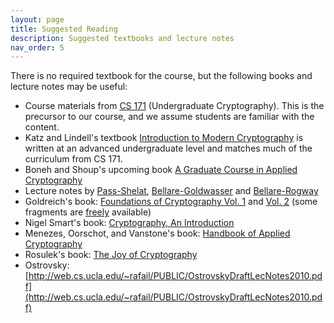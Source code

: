 ```yaml
---
layout: page
title: Suggested Reading
description: Suggested textbooks and lecture notes
nav_order: 5
---
```


There is no required textbook for the course, but the following books and lecture notes may be useful:
*	Course materials from [CS 171](https://eecs171.com/) (Undergraduate Cryptography). This is the precursor to our course, and we assume students are familiar with the content.
*   Katz and Lindell's textbook [Introduction to Modern Cryptography](http://www.amazon.com/Introduction-Cryptography-Chapman-Network-Security/dp/1466570261/ref=sr_1_1?ie=UTF8&qid=1440439512&sr=8-1&keywords=introduction+to+modern+cryptography) is written at an advanced undergraduate level and matches much of the curriculum from CS 171.
*   Boneh and Shoup's upcoming book [A Graduate Course in Applied Cryptography](https://crypto.stanford.edu/~dabo/cryptobook/)
*   Lecture notes by [Pass-Shelat](https://www.cs.cornell.edu/courses/cs4830/2010fa/lecnotes.pdf), [Bellare-Goldwasser](https://cseweb.ucsd.edu/~mihir/papers/gb.pdf) and [Bellare-Rogway](https://cseweb.ucsd.edu/~mihir/cse207/classnotes.html)
*   Goldreich's book: [Foundations of Cryptography Vol. 1](http://www.amazon.com/Foundations-Cryptography-1-Basic-Tools/dp/0521035368/ref=sr_1_1?ie=UTF8&qid=1440439391&sr=8-1&keywords=foundations+of+cryptography+basic+tools) and [Vol. 2](http://www.amazon.com/Foundations-Cryptography-2-Basic-Applications/dp/052111991X/ref=sr_1_2?ie=UTF8&qid=1440439466&sr=8-2&keywords=foundations+of+cryptography) (some fragments are [freely](http://www.wisdom.weizmann.ac.il/~oded/frag.html) available)
*   Nigel Smart's book: [Cryptography, An Introduction](https://www.cs.bris.ac.uk/~nigel/Crypto_Book/)
*   Menezes, Oorschot, and Vanstone's book: [Handbook of Applied Cryptography](http://cacr.uwaterloo.ca/hac/)
*   Rosulek's book: [The Joy of Cryptography](http://web.engr.oregonstate.edu/~rosulekm/crypto)
*   Ostrovsky: [http://web.cs.ucla.edu/~rafail/PUBLIC/OstrovskyDraftLecNotes2010.pdf](http://web.cs.ucla.edu/~rafail/PUBLIC/OstrovskyDraftLecNotes2010.pdf)
